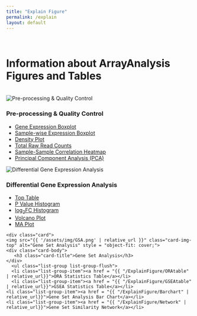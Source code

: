 ```yaml
---
title: "Explain Figure"
permalink: /explain
layout: default
---
```

<br>
<div class="container px-1">
<h1>Information about ArrayAnalysis Figures and Tables</h1>
<br>
<div class="card-deck text-center">

  <div class="card">
    <img src="{{ '/assets/img/QC.png' | relative_url }}" class="card-img-top" alt="Pre-processing & Quality Control" style = "object-fit: cover;">
    <div class="card-body">
      <h3 class="card-title">Pre-processing & Quality Control</h3>
    </div>
      <ul class="list-group list-group-flush">
    <li class="list-group-item"><a href = "{{ "/ExplainFigure/Geneboxplot" | relative_url}}">Gene Expression Boxplot</a></li>
    <li class="list-group-item"><a href = "{{ "/ExplainFigure/Sampleboxplot" | relative_url}}">Sample-wise Expression Boxplot</a></li>
    <li class="list-group-item"><a href = "{{ "/ExplainFigure/Densityplot" | relative_url}}">Density Plot</a></li>
    <li class="list-group-item"><a href = "{{ "/ExplainFigure/Readcount" | relative_url}}">Total Raw Read Counts</a></li>
    <li class="list-group-item"><a href = "{{ "/ExplainFigure/Sampleheatmap" | relative_url}}">Sample-Sample Correlation Heatmap</a></li>
    <li class="list-group-item"><a href = "{{ "/ExplainFigure/PCA" | relative_url}}">Principal Component Analysis (PCA)</a></li>
  </ul>
  </div>
  
  <div class="card">
    <img src="{{ '/assets/img/DEA.png' | relative_url }}" class="card-img-top" alt="Differential Gene Expression Analysis" style = "object-fit: cover;">
    <div class="card-body">
       <h3 class="card-title">Differential Gene Expression Analysis</h3>
    </div>
      <ul class="list-group list-group-flush">
    <li class="list-group-item"><a href = "{{ "/ExplainFigure/Toptable" | relative_url}}">Top Table</a></li>
    <li class="list-group-item"><a href = "{{ "/ExplainFigure/Phistogram" | relative_url}}">P Value Histogram</a></li>
    <li class="list-group-item"><a href = "{{ "/ExplainFigure/logFChistogram" | relative_url}}">log<sub>2</sub>FC Histogram</a></li>
    <li class="list-group-item"><a href = "{{ "/ExplainFigure/Volcanoplot" | relative_url}}">Volcano Plot</a></li>
    <li class="list-group-item"><a href = "{{ "/ExplainFigure/MAplot" | relative_url}}">MA Plot</a></li>
  </ul>
  </div>
  
    <div class="card">
    <img src="{{ '/assets/img/GSA.png' | relative_url }}" class="card-img-top" alt="Gene Set Analysis" style = "object-fit: cover;">
    <div class="card-body">
       <h3 class="card-title">Gene Set Analysis</h3>
    </div>
      <ul class="list-group list-group-flush">
      <li class="list-group-item"><a href = "{{ "/ExplainFigure/ORAtable" | relative_url}}">ORA Statistics Table</a></li>
      <li class="list-group-item"><a href = "{{ "/ExplainFigure/GSEAtable" | relative_url}}">GSEA Statistics Table</a></li>
    <li class="list-group-item"><a href = "{{ "/ExplainFigure/Barchart" | relative_url}}">Gene Set Analysis Bar Chart</a></li>
    <li class="list-group-item"><a href = "{{ "/ExplainFigure/Network" | relative_url}}">Gene Set Similarity Network</a></li>
  </ul>
  </div>
  
  
</div>
<br>
<br>





